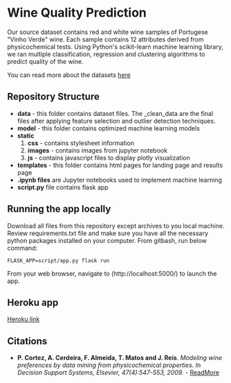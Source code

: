 # Wine Quality Prediction

Our source dataset contains red and white wine samples of Portugese "Vinho Verde" wine. Each sample contains 12 attributes derived from physicochemical tests. Using Python's scikit-learn machine learning library, we ran multiple classification, regression and clustering algorithms to predict quality of the wine. 

You can read more about the datasets [here](http://archive.ics.uci.edu/ml/datasets/Wine+Quality)

## Repository Structure
* **data** - this folder contains dataset files. The _clean_data are the final files after applying feature selection and outlier detection techniques. 
* **model** - this folder contains optimized machine learning models
* **static**
    1. **css** - contains stylesheet information
    2. **images** - contains images from jupyter notebook
    3. **js** - contains javascript files to display plotly visualization
* **templates** - this folder contains html pages for landing page and results page
* **.ipynb files** are Jupyter notebooks used to implement machine learning
* **script.py** file contains flask app

## Running the app locally

Download all files from this repository except archives to you local machine. Review requirements.txt file and make sure you have all the necessary python packages installed on your computer. 
From gitbash, run below command: 
```
FLASK_APP=script/app.py flask run
```
From your web browser, navigate to (http://localhost:5000/) to launch the app. 

## Heroku app

[Heroku link](https://thawing-wildwood-93546.herokuapp.com/)

## Citations

* **P. Cortez, A. Cerdeira, F. Almeida, T. Matos and J. Reis**. 
*Modeling wine preferences by data mining from physicochemical properties. In Decision Support Systems, Elsevier, 47(4):547-553, 2009.* - [ReadMore](http://www3.dsi.uminho.pt/pcortez/wine/)